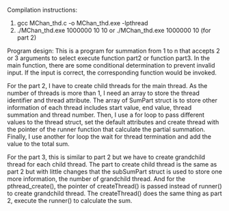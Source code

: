 Compilation instructions: 
1.	gcc MChan_thd.c -o MChan_thd.exe -lpthread
2.	./MChan_thd.exe 1000000 10 10 
 or ./MChan_thd.exe 1000000 10 (for part 2)  
 
Program design:
This is a program for summation from 1 to n that accepts 2 or 3 arguments to select execute function part2 or function part3. In the main function, there are some conditional determination to prevent invalid input. If the input is correct, the corresponding function would be invoked. 

For the part 2, I have to create child threads for the main thread. As the number of threads is more than 1, I need an array to store the thread identifier and thread attribute. The array of SumPart struct is to store other information of each thread includes start value, end value, thread summation and thread number. Then, I use a for loop to pass different values to the thread struct, set the default attributes and create thread with the pointer of the runner function that calculate the partial summation. Finally, I use another for loop the wait for thread termination and add the value to the total sum. 

For the part 3, this is similar to part 2 but we have to create grandchild thread for each child thread. The part to create child thread is the same as part 2 but with little changes that the subSumPart struct is used to store one more information, the number of grandchild thread. And for the pthread_create(), the pointer of createThread() is passed instead of runner() to create grandchild thread. The createThread() does the same thing as part 2, execute the runner() to calculate the sum.     

